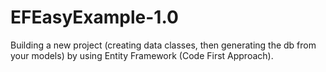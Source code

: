 # EFEasyExample-1.0

Building a new project (creating data classes, then generating the db from your models) by using Entity Framework (Code First Approach).
